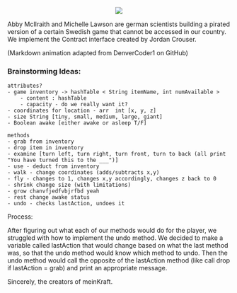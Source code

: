 <p align="center">
  <a href="https://github.com/DenverCoder1/readme-typing-svg"><img src="https://readme-typing-svg.herokuapp.com?lines=meinKraft&center=true&width=500&height=50"></a>
</p>
<p>
Abby McIlraith and Michelle Lawson are german scientists building a pirated version of a certain Swedish game that cannot be accessed in our country. We implement the Contract interface created by Jordan Crouser.

(Markdown animation adapted from DenverCoder1 on GitHub)
</p>

<h3>Brainstorming Ideas:</h3>

    attributes?
    - game inventory -> hashTable < String itemName, int numAvailable >
        - content : hashTable
        - capacity - do we really want it?
    - coordinates for location - arr  int [x, y, z]
    - size String [tiny, small, medium, large, giant]
    - Boolean awake [either awake or asleep T/F]

    methods
    - grab from inventory
    - drop item in inventory
    - examine [turn left, turn right, turn front, turn to back (all print "You have turned this to the ___")]
    - use - deduct from inventory
    - walk - change coordinates (adds/subtracts x,y)
    - fly - changes to 1, changes x,y accordingly, changes z back to 0
    - shrink change size (with limitations)
    - grow chanvfjedfvbjrfbd yeah
    - rest change awake status
    - undo - checks lastAction, undoes it


Process:

After figuring out what each of our methods would do for the player, we struggled with how to implement the undo method. We decided to make a variable called lastAction that would change based on what the last method was, so that the undo method would know which method to undo. Then the undo method would call the opposite of the lastAction method (like call drop if lastAction = grab) and print an appropriate message. 

Sincerely,
the creators of meinKraft.



